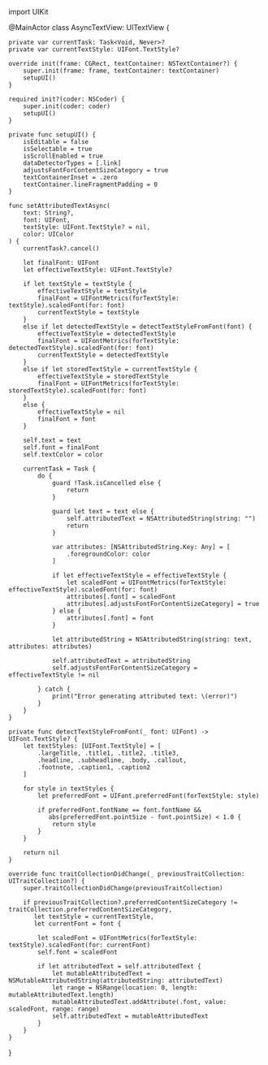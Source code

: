 import UIKit

@MainActor
class AsyncTextView: UITextView {

    private var currentTask: Task<Void, Never>?
    private var currentTextStyle: UIFont.TextStyle?

    override init(frame: CGRect, textContainer: NSTextContainer?) {
        super.init(frame: frame, textContainer: textContainer)
        setupUI()
    }

    required init?(coder: NSCoder) {
        super.init(coder: coder)
        setupUI()
    }

    private func setupUI() {
        isEditable = false
        isSelectable = true
        isScrollEnabled = true
        dataDetectorTypes = [.link]
        adjustsFontForContentSizeCategory = true
        textContainerInset = .zero
        textContainer.lineFragmentPadding = 0
    }

    func setAttributedTextAsync(
        text: String?,
        font: UIFont,
        textStyle: UIFont.TextStyle? = nil,
        color: UIColor
    ) {
        currentTask?.cancel()
        
        let finalFont: UIFont
        let effectiveTextStyle: UIFont.TextStyle?
        
        if let textStyle = textStyle {
            effectiveTextStyle = textStyle
            finalFont = UIFontMetrics(forTextStyle: textStyle).scaledFont(for: font)
            currentTextStyle = textStyle
        }
        else if let detectedTextStyle = detectTextStyleFromFont(font) {
            effectiveTextStyle = detectedTextStyle
            finalFont = UIFontMetrics(forTextStyle: detectedTextStyle).scaledFont(for: font)
            currentTextStyle = detectedTextStyle
        }
        else if let storedTextStyle = currentTextStyle {
            effectiveTextStyle = storedTextStyle
            finalFont = UIFontMetrics(forTextStyle: storedTextStyle).scaledFont(for: font)
        }
        else {
            effectiveTextStyle = nil
            finalFont = font
        }

        self.text = text
        self.font = finalFont
        self.textColor = color

        currentTask = Task {
            do {
                guard !Task.isCancelled else {
                    return
                }
                
                guard let text = text else {
                    self.attributedText = NSAttributedString(string: "")
                    return
                }

                var attributes: [NSAttributedString.Key: Any] = [
                    .foregroundColor: color
                ]
                
                if let effectiveTextStyle = effectiveTextStyle {
                    let scaledFont = UIFontMetrics(forTextStyle: effectiveTextStyle).scaledFont(for: font)
                    attributes[.font] = scaledFont
                    attributes[.adjustsFontForContentSizeCategory] = true
                } else {
                    attributes[.font] = font
                }
                
                let attributedString = NSAttributedString(string: text, attributes: attributes)
                
                self.attributedText = attributedString
                self.adjustsFontForContentSizeCategory = effectiveTextStyle != nil

            } catch {
                print("Error generating attributed text: \(error)")
            }
        }
    }
    
    private func detectTextStyleFromFont(_ font: UIFont) -> UIFont.TextStyle? {
        let textStyles: [UIFont.TextStyle] = [
            .largeTitle, .title1, .title2, .title3,
            .headline, .subheadline, .body, .callout,
            .footnote, .caption1, .caption2
        ]
        
        for style in textStyles {
            let preferredFont = UIFont.preferredFont(forTextStyle: style)
            
            if preferredFont.fontName == font.fontName &&
               abs(preferredFont.pointSize - font.pointSize) < 1.0 {
                return style
            }
        }
        
        return nil
    }
    
    override func traitCollectionDidChange(_ previousTraitCollection: UITraitCollection?) {
        super.traitCollectionDidChange(previousTraitCollection)
        
        if previousTraitCollection?.preferredContentSizeCategory != traitCollection.preferredContentSizeCategory,
           let textStyle = currentTextStyle,
           let currentFont = font {
            
            let scaledFont = UIFontMetrics(forTextStyle: textStyle).scaledFont(for: currentFont)
            self.font = scaledFont
            
            if let attributedText = self.attributedText {
                let mutableAttributedText = NSMutableAttributedString(attributedString: attributedText)
                let range = NSRange(location: 0, length: mutableAttributedText.length)
                mutableAttributedText.addAttribute(.font, value: scaledFont, range: range)
                self.attributedText = mutableAttributedText
            }
        }
    }
}
